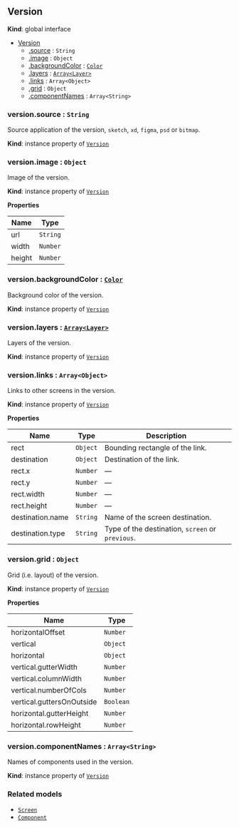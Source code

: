 ## Version
**Kind**: global interface

<a name="Version"></a>
* [Version](#Version)
    * [.source](#Version+source) : <code>String</code>
    * [.image](#Version+image) : <code>Object</code>
    * [.backgroundColor](#Version+backgroundColor) : [<code>Color</code>](color.md)
    * [.layers](#Version+layers) : [<code>Array&lt;Layer&gt;</code>](layer.md)
    * [.links](#Version+links) : <code>Array&lt;Object&gt;</code>
    * [.grid](#Version+grid) : <code>Object</code>
    * [.componentNames](#Version+componentNames) : <code>Array&lt;String&gt;</code>

<a name="Version+source"></a>
### version.source : <code>String</code>
Source application of the version, `sketch`, `xd`, `figma`, `psd` or `bitmap`.

**Kind**: instance property of [<code>Version</code>](#Version)

<a name="Version+image"></a>
### version.image : <code>Object</code>
Image of the version.

**Kind**: instance property of [<code>Version</code>](#Version)

**Properties**

| Name | Type |
| --- | --- |
| url | <code>String</code> |
| width | <code>Number</code> |
| height | <code>Number</code> |

<a name="Version+backgroundColor"></a>
### version.backgroundColor : [<code>Color</code>](color.md)
Background color of the version.

**Kind**: instance property of [<code>Version</code>](#Version)

<a name="Version+layers"></a>
### version.layers : [<code>Array&lt;Layer&gt;</code>](layer.md)
Layers of the version.

**Kind**: instance property of [<code>Version</code>](#Version)

<a name="Version+links"></a>
### version.links : <code>Array&lt;Object&gt;</code>
Links to other screens in the version.

**Kind**: instance property of [<code>Version</code>](#Version)

**Properties**

| Name | Type | Description |
| --- | --- | --- |
| rect | <code>Object</code> | Bounding rectangle of the link. |
| destination | <code>Object</code> | Destination of the link. |
| rect.x | <code>Number</code> | — |
| rect.y | <code>Number</code> | — |
| rect.width | <code>Number</code> | — |
| rect.height | <code>Number</code> | — |
| destination.name | <code>String</code> | Name of the screen destination. |
| destination.type | <code>String</code> | Type of the destination, `screen` or `previous`. |

<a name="Version+grid"></a>
### version.grid : <code>Object</code>
Grid (i.e. layout) of the version.

**Kind**: instance property of [<code>Version</code>](#Version)

**Properties**

| Name | Type |
| --- | --- |
| horizontalOffset | <code>Number</code> |
| vertical | <code>Object</code> |
| horizontal | <code>Object</code> |
| vertical.gutterWidth | <code>Number</code> |
| vertical.columnWidth | <code>Number</code> |
| vertical.numberOfCols | <code>Number</code> |
| vertical.guttersOnOutside | <code>Boolean</code> |
| horizontal.gutterHeight | <code>Number</code> |
| horizontal.rowHeight | <code>Number</code> |

<a name="Version+componentNames"></a>
### version.componentNames : <code>Array&lt;String&gt;</code>
Names of components used in the version.

**Kind**: instance property of [<code>Version</code>](#Version)

### Related models

- [`Screen`](screen.md)
- [`Component`](component.md)
